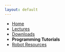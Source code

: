 ```yaml
---
layout: default
---
```




* [Home](index.md)
* [Lectures](pages/Lectures.md)
* [Downloads](pages/Downloads.md)
* **Programming Tutorials**
* [Robot Resources](pages/Robot_Resources.md)


